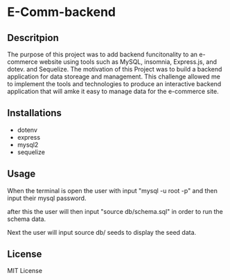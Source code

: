 # E-Comm-backend

## Descritpion 
The purpose of this project was to add backend funcitonality to an e-commerce website using tools such as MySQL, insomnia, Express.js, and dotev. and Sequelize. The motivation of this Project was to build a backend application for data storeage and management. This challenge allowed me to implement the tools and technologies to produce an interactive backend application that will amke it easy to manage data for the e-commerce site.

## Installations
- dotenv
- express
- mysql2
- sequelize

## Usage 
When the terminal is open the user with input "mysql -u root -p" and then input their mysql password.

 after this the user will then input "source db/schema.sql" in order to run the schema data.

 Next the user will input source db/ seeds to display the seed data.

## License
MIT License